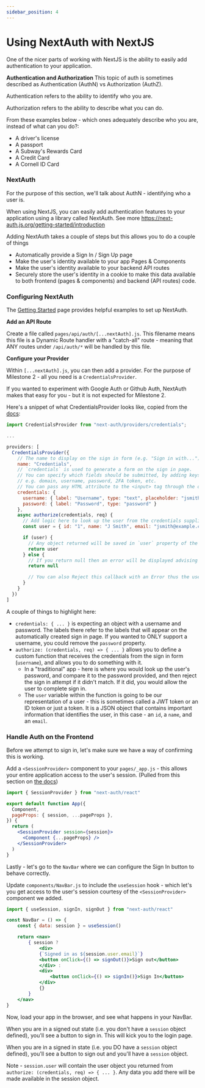 ```yaml
---
sidebar_position: 4
---
```


# Using NextAuth with NextJS

One of the nicer parts of working with NextJS is the ability to easily add authentication to your application.

**Authentication and Authorization** This topic of auth is sometimes described as Authentication (AuthN) vs Authorization (AuthZ).

Authentication refers to the ability to identify who you are.

Authorization refers to the ability to describe what you can do.

From these examples below - which ones adequately describe who you are, instead of what can you do?:
- A driver's license
- A passport
- A Subway's Rewards Card
- A Credit Card
- A Cornell ID Card

### NextAuth

For the purpose of this section, we'll talk about AuthN - identifying who a user is.

When using NextJS, you can easily add authentication features to your application using a library called NextAuth. See more https://next-auth.js.org/getting-started/introduction

Adding NextAuth takes a couple of steps but this allows you to do a couple of things
* Automatically provide a Sign In / Sign Up page
* Make the user's identity available to your app Pages & Components
* Make the user's identity available to your backend API routes
* Securely store the user's identity in a cookie to make this data available to both frontend (pages & components) and backend (API routes) code.

### Configuring NextAuth

The [Getting Started](https://next-auth.js.org/getting-started/example) page provides helpful examples to set up NextAuth.

**Add an API Route**

Create a file called `pages/api/auth/[...nextAuth].js`. This filename means this file is a Dynamic Route handler with a "catch-all" route - meaning that ANY routes under `/api/auth/*` will be handled by this file.

**Configure your Provider**

Within `[...nextAuth].js`, you can then add a provider. For the purpose of Milestone 2 - all you need is a `CredentialsProvider`. 

If you wanted to experiment with Google Auth or Github Auth, NextAuth makes that easy for you - but it is not expected for Milestone 2.

Here's a snippet of what CredentialsProvider looks like, copied from the [docs](https://next-auth.js.org/providers/credentials):
```js
import CredentialsProvider from "next-auth/providers/credentials";

...

providers: [
  CredentialsProvider({
    // The name to display on the sign in form (e.g. "Sign in with...")
    name: "Credentials",
    // `credentials` is used to generate a form on the sign in page.
    // You can specify which fields should be submitted, by adding keys to the `credentials` object.
    // e.g. domain, username, password, 2FA token, etc.
    // You can pass any HTML attribute to the <input> tag through the object.
    credentials: {
      username: { label: "Username", type: "text", placeholder: "jsmith" },
      password: { label: "Password", type: "password" }
    },
    async authorize(credentials, req) {
      // Add logic here to look up the user from the credentials supplied
      const user = { id: "1", name: "J Smith", email: "jsmith@example.com" }

      if (user) {
        // Any object returned will be saved in `user` property of the JWT
        return user
      } else {
        // If you return null then an error will be displayed advising the user to check their details.
        return null

        // You can also Reject this callback with an Error thus the user will be sent to the error page with the error message as a query parameter
      }
    }
  })
]
```

A couple of things to highlight here:

* `credentials: { ... }` is expecting an object with a username and password. The labels there refer to the labels that will appear on the automatically created sign in page. If you wanted to ONLY support a username, you could remove the `password` property.
* `authorize: (credentials, req) => { ... }` allows you to define a custom function that receives the credentials from the sign in form (`username`), and allows you to do something with it.
  * In a "traditional" app - here is where you would look up the user's password, and compare it to the password provided, and then reject the sign in attempt if it didn't match. If it did, you would allow the user to complete sign in.
  * The `user` variable within the function is going to be our representation of a user - this is sometimes called a JWT token or an ID token or just a token. It is a JSON object that contains important information that identifies the user, in this case - an `id`, a `name`, and an `email`.

### Handle Auth on the Frontend

Before we attempt to sign in, let's make sure we have a way of confirming this is working.

Add a `<SessionProvider>` component to your `pages/_app.js` - this allows your entire application access to the user's session. (Pulled from this section on [the docs](https://next-auth.js.org/getting-started/example#configure-shared-session-state))

```jsx
import { SessionProvider } from "next-auth/react"

export default function App({
  Component,
  pageProps: { session, ...pageProps },
}) {
  return (
    <SessionProvider session={session}>
      <Component {...pageProps} />
    </SessionProvider>
  )
}
```

Lastly - let's go to the `NavBar` where we can configure the Sign In button to behave correctly.

Update `components/NavBar.js` to include the `useSession` hook - which let's you get access to the user's session courtesy of the `<SessionProvider>` component we added.

```jsx
import { useSession, signIn, signOut } from "next-auth/react"

const NavBar = () => {
    const { data: session } = useSession()

    return <nav>
        { session ? 
            <div>
            {`Signed in as ${session.user.email}`}
            <button onClick={() => signOut()}>Sign out</button>
            </div> : 
            <div>
                <button onClick={() => signIn()}>Sign In</button>
            </div>
            {}
        }
    </nav>
}
```

Now, load your app in the browser, and see what happens in your NavBar.

When you are in a signed out state (i.e. you don't have a `session` object defined), you'll see a button to sign in. This will kick you to the login page.

When you are in a signed in state (i.e. you DO have a `session` object defined), you'll see a button to sign out and you'll have a `session` object.

Note - `session.user` will contain the user object you returned from `authorize: (credentials, req) => { ... }`. Any data you add there will be made available in the session object.